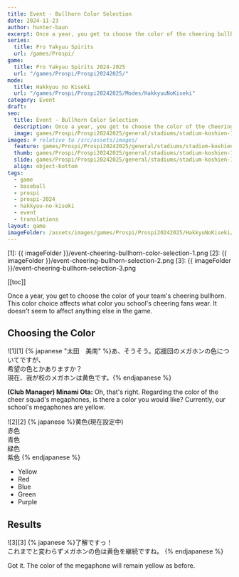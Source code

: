 ```yaml
---
title: Event - Bullhorn Color Selection
date: 2024-11-23
author: hunter-baun
excerpt: Once a year, you get to choose the color of the cheering bullhorn
series:
  title: Pro Yakyuu Spirits
  url: /games/Prospi/
game: 
  title: Pro Yakyuu Spirits 2024-2025
  url: "/games/Prospi/Prospi20242025/"
mode: 
  title: Hakkyuu no Kiseki
  url: "/games/Prospi/Prospi20242025/Modes/HakkyuuNoKiseki"
category: Event
draft: 
seo:
  title: Event - Bullhorn Color Selection
  description: Once a year, you get to choose the color of the cheering bullhorn
  image: games/Prospi/Prospi20242025/general/stadiums/stadium-koshien-1.png
images: # relative to /src/assets/images/
  feature: games/Prospi/Prospi20242025/general/stadiums/stadium-koshien-1.png
  thumb: games/Prospi/Prospi20242025/general/stadiums/stadium-koshien-1.png
  slide: games/Prospi/Prospi20242025/general/stadiums/stadium-koshien-1.png
  align: object-bottom
tags:
  - game
  - baseball
  - prospi
  - prospi-2024
  - hakkyuu-no-kiseki
  - event
  - translations
layout: game
imageFolder: /assets/images/games/Prospi/Prospi20242025/HakkyuNoKiseki/Events/Bullhorn-Color-Selection
---
```


[1]: {{ imageFolder }}/event-cheering-bullhorn-color-selection-1.png
[2]: {{ imageFolder }}/event-cheering-bullhorn-selection-2.png
[3]: {{ imageFolder }}/event-cheering-bullhorn-selection-3.png

[[toc]]

<article class="prose max-w-xl lg:max-w-4xl lg:prose-lg">

Once a year, you get to choose the color of your team's cheering bullhorn. This color choice affects what color you school's cheering fans wear. It doesn't seem to affect anything else in the game.

## Choosing the Color
![1][1]
{% japanese "太田　美南" %}あ、そうそう。応援団のメガホンの色についてですが、<br />
希望の色とかありますか？<br />
現在、我が校のメガホンは黄色です。{% endjapanese %}

**(Club Manager) Minami Ota:** Oh, that's right. Regarding the color of the cheer squad's megaphones, is there a color you would like? Currently, our school's megaphones are yellow.

![2][2]
{% japanese %}黄色(現在設定中)<br />
赤色<br />
青色<br />
緑色<br />
紫色
{% endjapanese %}

* Yellow
* Red
* Blue
* Green
* Purple

## Results

![3][3]
{% japanese %}了解ですっ！<br />
これまでと変わらずメガホンの色は黄色を継続ですね。
{% endjapanese %}

Got it. The color of the megaphone will remain yellow as before.
</article>